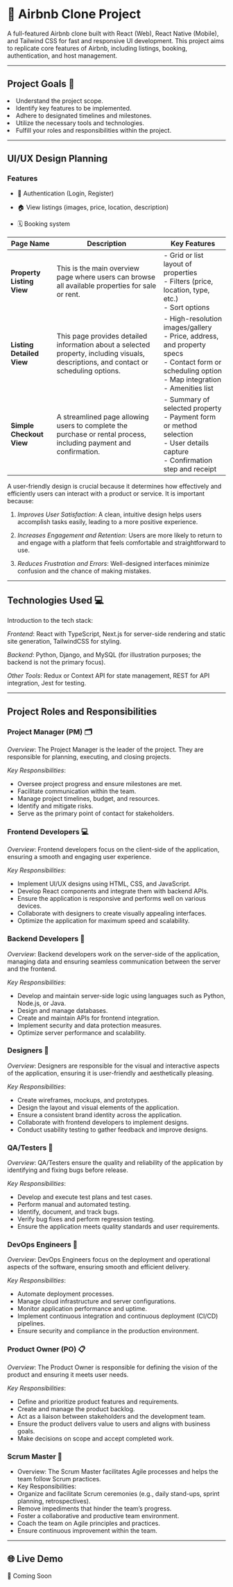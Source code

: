 # 🏡 Airbnb Clone Project

A full-featured Airbnb clone built with React (Web), React Native (Mobile), and Tailwind CSS for fast and responsive UI development. 
This project aims to replicate core features of Airbnb, including listings, booking, authentication, and host management.

<hr>

## Project Goals 🎯

<li> Understand the project scope.</li>
<li>Identify key features to be implemented.</li>
<li>Adhere to designated timelines and milestones.</li>
<li>Utilize the necessary tools and technologies.</li>
<li>Fulfill your roles and responsibilities within the project.</li>

<hr>

## UI/UX Design Planning

### Features

- 🔐 Authentication (Login, Register)

- 🏠 View listings (images, price, location, description)

- 🗓️ Booking system
  

| **Page Name**              | **Description**                                                                                                                                               | **Key Features**                                                                 |
|---------------------------|---------------------------------------------------------------------------------------------------------------------------------------------------------------|----------------------------------------------------------------------------------|
| **Property Listing View** | This is the main overview page where users can browse all available properties for sale or rent.                                                             | - Grid or list layout of properties<br>- Filters (price, location, type, etc.)<br>- Sort options<br>               |
| **Listing Detailed View** | This page provides detailed information about a selected property, including visuals, descriptions, and contact or scheduling options.                       | - High-resolution images/gallery<br>- Price, address, and property specs<br>- Contact form or scheduling option<br>- Map integration<br>- Amenities list |
| **Simple Checkout View**  | A streamlined page allowing users to complete the purchase or rental process, including payment and confirmation.                                             | - Summary of selected property<br>- Payment form or method selection<br>- User details capture<br>- Confirmation step and receipt                        |


A user-friendly design is crucial because it determines how effectively and efficiently users can interact with a product or service. It is important because:

1. *Improves User Satisfaction*: A clean, intuitive design helps users accomplish tasks easily, leading to a more positive experience.

2. *Increases Engagement and Retention*: Users are more likely to return to and engage with a platform that feels comfortable and straightforward to use.

3. *Reduces Frustration and Errors*: Well-designed interfaces minimize confusion and the chance of making mistakes.

<hr>

## Technologies Used 💻

Introduction to the tech stack:

*Frontend*: React with TypeScript, Next.js for server-side rendering and static site generation, TailwindCSS for styling.

*Backend*: Python, Django, and MySQL (for illustration purposes; the backend is not the primary focus).

*Other Tools*: Redux or Context API for state management, REST for API integration, Jest for testing.

<hr>

## Project Roles and Responsibilities 

### Project Manager (PM) 🗂️
*Overview*: The Project Manager is the leader of the project. They are responsible for planning, executing, and closing projects.

*Key Responsibilities*:
- Oversee project progress and ensure milestones are met.
- Facilitate communication within the team.
- Manage project timelines, budget, and resources.
- Identify and mitigate risks.
- Serve as the primary point of contact for stakeholders.

### Frontend Developers 💻
*Overview*: Frontend developers focus on the client-side of the application, ensuring a smooth and engaging user experience.

*Key Responsibilities*:
- Implement UI/UX designs using HTML, CSS, and JavaScript.
- Develop React components and integrate them with backend APIs.
- Ensure the application is responsive and performs well on various devices.
- Collaborate with designers to create visually appealing interfaces.
- Optimize the application for maximum speed and scalability.

### Backend Developers 🔧
*Overview*: Backend developers work on the server-side of the application, managing data and ensuring seamless communication between the server and the frontend.

*Key Responsibilities*:
- Develop and maintain server-side logic using languages such as Python, Node.js, or Java.
- Design and manage databases.
- Create and maintain APIs for frontend integration.
- Implement security and data protection measures.
- Optimize server performance and scalability.

### Designers 🎨
*Overview*: Designers are responsible for the visual and interactive aspects of the application, ensuring it is user-friendly and aesthetically pleasing.

*Key Responsibilities*:
- Create wireframes, mockups, and prototypes.
- Design the layout and visual elements of the application.
- Ensure a consistent brand identity across the application.
- Collaborate with frontend developers to implement designs.
- Conduct usability testing to gather feedback and improve designs.

### QA/Testers 🧪
*Overview*: QA/Testers ensure the quality and reliability of the application by identifying and fixing bugs before release.

*Key Responsibilities*:
- Develop and execute test plans and test cases.
- Perform manual and automated testing.
- Identify, document, and track bugs.
- Verify bug fixes and perform regression testing.
- Ensure the application meets quality standards and user requirements.

### DevOps Engineers 🚀
*Overview*: DevOps Engineers focus on the deployment and operational aspects of the software, ensuring smooth and efficient delivery.

*Key Responsibilities*:
- Automate deployment processes.
- Manage cloud infrastructure and server configurations.
- Monitor application performance and uptime.
- Implement continuous integration and continuous deployment (CI/CD) pipelines.
- Ensure security and compliance in the production environment.

### Product Owner (PO) 📋
*Overview*: The Product Owner is responsible for defining the vision of the product and ensuring it meets user needs.

*Key Responsibilities*:
- Define and prioritize product features and requirements.
- Create and manage the product backlog.
- Act as a liaison between stakeholders and the development team.
- Ensure the product delivers value to users and aligns with business goals.
- Make decisions on scope and accept completed work.

### Scrum Master 🏅
- Overview: The Scrum Master facilitates Agile processes and helps the team follow Scrum practices.
- Key Responsibilities:
- Organize and facilitate Scrum ceremonies (e.g., daily stand-ups, sprint planning, retrospectives).
- Remove impediments that hinder the team’s progress.
- Foster a collaborative and productive team environment.
- Coach the team on Agile principles and practices.
- Ensure continuous improvement within the team.

<hr>

## 🌐 Live Demo
🚧 Coming Soon
